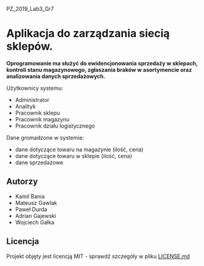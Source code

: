 PZ_2019_Lab3_Gr7

# Aplikacja do zarządzania siecią sklepów.

**Oprogramowanie ma służyć do ewidencjonowania sprzedaży w sklepach, kontroli stanu magazynowego, zgłaszania braków w asortymencie oraz analizowania danych sprzedażowych.**

Użytkownicy systemu:
  - Administrator
  - Analityk
  - Pracownik sklepu
  - Pracownik magazynu
  - Pracownik działu logistycznego

Dane gromadzone w systemie:
  - dane dotyczące towaru na magazynie (ilość, cena)
  - dane dotyczące towaru w sklepie (ilość, cena)
  - dane sprzedażowe
  
## Autorzy
* Kamil Bania
* Mateusz Gawlak
* Paweł Durda
* Adrian Gajewski
* Wojciech Gałka

## Licencja

Projekt objęty jest licencją MIT - sprawdź szczegóły w pliku [LICENSE.md](google.pl)
